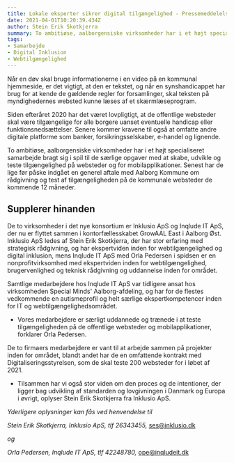```yaml
---
title: Lokale eksperter sikrer digital tilgængelighed - Pressemeddelelse
date: 2021-04-01T10:20:39.434Z
author: Stein Erik Skotkjerra
summary: To ambitiøse, aalborgensiske virksomheder har i et højt specialiseret
tags:
- Samarbejde
- Digital Inklusion
- Webtilgængelighed
---
```

Når en døv skal bruge informationerne i en video på en kommunal hjemmeside, er det vigtigt, at den er tekstet, og når en synshandicappet har brug for at kende de gældende regler for forsamlinger, skal teksten på myndighedernes websted kunne læses af et skærmlæseprogram.

Siden efteråret 2020 har det været lovpligtigt, at de offentlige websteder skal være tilgængelige for alle borgere uanset eventuelle handicap eller funktionsnedsættelser. Senere kommer kravene til også at omfatte andre digitale platforme som banker, forsikringsselskaber, e-handel og lignende.

To ambitiøse, aalborgensiske virksomheder har i et højt specialiseret samarbejde bragt sig i spil til de særlige opgaver med at skabe, udvikle og teste tilgængelighed på websteder og for mobilapplikationer. Senest har de lige før påske indgået en generel aftale med Aalborg Kommune om rådgivning og test af tilgængeligheden på de kommunale websteder de kommende 12 måneder.

## Supplerer hinanden

De to virksomheder i det nye konsortium er Inklusio ApS og Inqlude IT ApS, der nu er flyttet sammen i kontorfællesskabet GrowAAL East i Aalborg Øst. Inklusio ApS ledes af Stein Erik Skotkjerra, der har stor erfaring med strategisk rådgivning, og har ekspertviden inden for webtilgængelighed og digital inklusion, mens Inqlude IT ApS med Orla Pedersen i spidsen er en nonprofitvirksomhed med ekspertviden inden for webtilgængelighed, brugervenlighed og teknisk rådgivning og uddannelse inden for området.

Samtlige medarbejdere hos Inqlude IT ApS var tidligere ansat hos virksomheden Special Minds' Aalborg-afdeling, og har for de flestes vedkommende en autismeprofil og helt særlige ekspertkompetencer inden for IT og webtilgængelighedsområdet.

-   Vores medarbejdere er særligt uddannede og trænede i at teste tilgængeligheden på de offentlige websteder og mobilapplikationer, forklarer Orla Pedersen.

De to firmaers medarbejdere er vant til at arbejde sammen på projekter inden for området, blandt andet har de en omfattende kontrakt med Digitaliseringsstyrelsen, som de skal teste 200 websteder for i løbet af 2021.

-   Tilsammen har vi også stor viden om den proces og de intentioner, der ligger bag udvikling af standarden og lovgivningen i Danmark og Europa i øvrigt, oplyser Stein Erik Skotkjerra fra Inklusio ApS.

*Yderligere oplysninger kan fås ved henvendelse til*

*Stein Erik Skotkjerra, Inklusio ApS, tlf 26343455,* <ses@inklusio.dk>

*og*

*Orla Pedersen, Inqlude IT ApS, tlf 42248780,* <ope@inqludeit.dk>